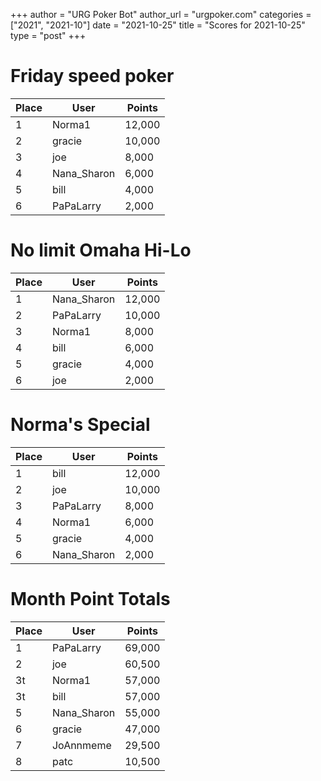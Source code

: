 +++
author = "URG Poker Bot"
author_url = "urgpoker.com"
categories = ["2021", "2021-10"]
date = "2021-10-25"
title = "Scores for 2021-10-25"
type = "post"
+++
# Friday speed poker

| Place | User | Points |
|-------|------|--------|
| 1 | Norma1 | 12,000 |
| 2 | gracie | 10,000 |
| 3 | joe | 8,000 |
| 4 | Nana_Sharon | 6,000 |
| 5 | bill | 4,000 |
| 6 | PaPaLarry | 2,000 |

# No limit Omaha Hi-Lo

| Place | User | Points |
|-------|------|--------|
| 1 | Nana_Sharon | 12,000 |
| 2 | PaPaLarry | 10,000 |
| 3 | Norma1 | 8,000 |
| 4 | bill | 6,000 |
| 5 | gracie | 4,000 |
| 6 | joe | 2,000 |

# Norma's Special

| Place | User | Points |
|-------|------|--------|
| 1 | bill | 12,000 |
| 2 | joe | 10,000 |
| 3 | PaPaLarry | 8,000 |
| 4 | Norma1 | 6,000 |
| 5 | gracie | 4,000 |
| 6 | Nana_Sharon | 2,000 |

# Month Point Totals

| Place | User | Points |
|-------|------|--------|
| 1 | PaPaLarry | 69,000 |
| 2 | joe | 60,500 |
| 3t | Norma1 | 57,000 |
| 3t | bill | 57,000 |
| 5 | Nana_Sharon | 55,000 |
| 6 | gracie | 47,000 |
| 7 | JoAnnmeme | 29,500 |
| 8 | patc | 10,500 |
